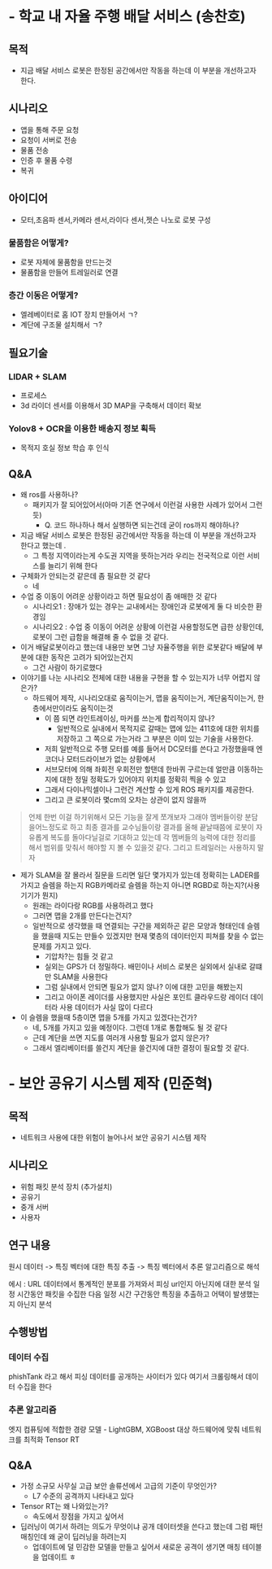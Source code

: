 # - 학교 내 자율 주행 배달 서비스 (송찬호)

## 목적
- 지금 배달 서비스 로봇은 한정된 공간에서만 작동을 하는데 이 부분을 개선하고자 한다.
## 시나리오
- 앱을 통해 주문 요청
- 요청이 서버로 전송
- 물품 전송
- 인증 후 물품 수령
- 복귀
## 아이디어
- 모터,초음파 센서,카메라 센서,라이다 센서,젯슨 나노로 로봇 구성
### 물품함은 어떻게?
- 로봇 자체에 물품함을 만드는것
- 물품함을 만들어 트레일러로 연결
### 층간 이동은 어떻게?
- 엘레베이터로 홈 IOT 장치 만들어서 ㄱ?
- 계단에 구조물 설치해서 ㄱ?
## 필요기술 
### LIDAR + SLAM
- 프로세스
- 3d 라이더 센서를 이용해서 3D MAP을 구축해서 데이터 확보
### Yolov8 + OCR을 이용한 배송지 정보 획득
- 목적지 호실 정보 학습 후 인식
## Q&A
- 왜 ros를 사용하나?
	- 패키지가 잘 되어있어서(아마 기존 연구에서 이런걸 사용한 사례가 있어서 그런 듯)
		- Q. 코드 하나하나 해서 실행하면 되는건데 굳이 ros까지 해야하나?
- 지금 배달 서비스 로봇은 한정된 공간에서만 작동을 하는데 이 부분을 개선하고자 한다고 했는데 .
	-  그 특정 지역이라는게 수도권 지역을 뜻하는거라 우리는 전국적으로 이런 서비스를 늘리기 위해 한다
- 구체화가 안되는것 같은데 좀 필요한 것 같다
	- 네
- 수업 중 이동이 어려운 상황이라고 하면 필요성이 좀 애매한 것 같다 
	- 시나리오1 : 장애가 있는 경우는 교내에서는 장애인과 로봇에게 둘 다 비슷한 환경임
	- 시나리오2 : 수업 중 이동이 어려운 상황에 이런걸 사용할정도면 급한 상황인데, 로봇이 그런 급함을 해결해 줄 수 없을 것 같다.
- 이거 배달로봇이라고 했는데 내용만 보면 그냥 자율주행을 위한 로봇같다 배달에 부분에 대한 동작은 고려가 되어있는건지
	- 그건 사람이 하기로했다
- 이야기를 나눈 시나리오 전체에 대한 내용을 구현을 할 수 있는지가 너무 어렵지 않은가?
	- 하드웨어 제작, 시나리오대로 움직이는거, 맵을 움직이는거, 계단움직이는거, 한층에서만이라도 움직이는것
		- 이 쯤 되면 라인트레이싱, 마커를 쓰는게 합리적이지 않나?
			- 일반적으로 실내에서 목적지로 갈때는 맵에 있는 411호에 대한 위치를 저장하고 그 쪽으로 가는거라 그 부분은 이미 있는 기술을 사용한다.
		- 저희 일반적으로 주행 모터를 예를 들어서 DC모터를 쓴다고 가정했을때 엔코더나 모터드라이브가 없는 상황에서
		- 서브모터에 의해 좌회전 우회전만 할탠데 한바퀴 구르는데 얼만큼 이동하는지에 대한 정밀 정확도가 있어야지 위치를 정확히 찍을 수 있고
		- 그래서 다이나믹셀이나 그런건 계산할 수 있게 ROS 패키지를 제공한다.
		- 그리고 큰 로봇이라 몇cm의 오차는 상관이 없지 않을까

>언제 한번 이걸 하기위해서 모든 기능을 잘게 쪼개보자 그래야 멤버들이랑 분담을어느정도로 하고 최종 결과를 교수님들이랑 결과를
올해 끝날때쯤에 로봇이 자유롭게 복도를 돌아다닐걸로 기대하고 있는데 
각 멤버들의 능력에 대한 정리를 해서 범위를 맞춰서 해야할 지 볼 수 있을것 같다. 그리고 트레일러는 사용하지 말자

- 제가 SLAM을 잘 몰라서 질문을 드리면 일단 몇가지가 있는데 정확히는 LADER를 가지고 슬렘을 하는지 RGB카메라로 슬렘을 하는지 아니면 RGBD로 하는지?(사용기기가 뭔지)
	-  원래는 라이다랑 RGB를 사용하려고 했다
	- 그러면 맵을 2개를 만든다는건지?
	- 일반적으로 생각했을 때 연결되는 구간을 제외하곤 같은 모양과 형태인데 슬렘을 했을때 지도는 만들수 있겠지만 현재 몇층의 데이터인지 피쳐를 찾을 수 없는 문제를 가지고 있다.
		- 기압차?는 힘들 것 같고 
		- 실외는 GPS가 더 정밀하다. 배민이나 서비스 로봇은 실외에서 실내로 갈떄만 SLAM을 사용한다
		- 그럼 실내에서 안되면 필요가 없지 않나? 이에 대한 고민을 해봤는지
		- 그리고 아이폰 레이더를 사용했지만 사실은 포인트 클라우드랑 레이더 데이터라 사용 데이터가 사실 많이 다르다
- 이 슬렘을 했을때 5층이면 맵을 5개를 가지고 있겠다는건가?
	- 네, 5개를 가지고 있을 예정이다. 그런데 1개로 통합해도 될 것 같다
	- 근데 계단을 쓰면 지도를 여러개 사용할 필요가 없지 않은가?
	- 그래서 엘리베이터를 쓸건지 계단을 쓸건지에 대한 결정이 필요할 것 같다.

# - 보안 공유기 시스템 제작 (민준혁)
## 목적
- 네트워크 사용에 대한 위험이 늘어나서 보안 공유기 시스템 제작
## 시나리오
- 위험 패킷 분석 장치 (추가설치) 
- 공유기 
- 중개 서버
- 사용자

## 연구 내용
원시 데이터 -> 특징 벡터에 대한 특징 추출 -> 특징 벡터에서 추론 알고리즘으로  해석

에시 : URL 데이터에서 통계적인 분포를 가져와서 피싱 url인지 아닌지에 대한 분석
일정 시간동안 패킷을 수집한 다음 일정 시간 구간동안 특징을 추출하고 어택이 발생했는지 아닌지 분석

## 수행방법
### 데이터 수집
phishTank 라고 해서 피싱 데이터를 공개하는 사이터가 있다 여기서 크롤링해서 데이터 수집을 한다
### 추론 알고리즘
엣지 컴퓨팅에 적합한 경량 모델 - LightGBM, XGBoost 
대상 하드웨어에 맞춰 네트워크를 최적화 Tensor RT

## Q&A
- 가정 소규모 사무실 고급 보안 솔류션에서 고급의 기준이 무엇인가?
	- L7 수준의 공격까지 나타내고 있다
- Tensor RT는 왜 나와있는가?
	- 속도에서 장점을 가지고 싶어서
- 딥러닝이 여기서 하려는 의도가 무엇이냐 공개 데이터셋을 쓴다고 했는데 그럼 패턴 매칭인데 왜 굳이 딥러닝을 하려는지
	- 업데이트에 덜 민감한 모델을 만들고 싶어서 새로운 공격이 생기면 매칭 테이블을 업데이트 ㅎ
